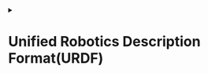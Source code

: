 <details>
  <summary><h1>Unified Robotics Description Format(URDF)</h1></summary>
  
  When it comes to any project related to robotics or arieal robotics the 1st thing you need to do is to decide the robot on which you want to work. There are many standard robots and arieal vechiles in ROS which are well establised and used by many companies for industrial usage. Many aireal vechiles function in similar way but differ much in their appearance and structure. The structural difference deeply impact on the thrust force provided by the air, tension in material and etc., which makes structural aspects and design an important part of Arieal Robotics. The basic way by which you give your design of robot to Gazebo is through URDF.
  
  URDF assumes a tree structure for a robot. There are mainly 3 things base link, joints and links.
  1. Base Link: Generally robots are very large but many times we tell the location of robot with some x y coordinates. Exactly of what part of robot are these coordinates? The answer is BASE LINK. This the base of robot. We insert other parts of robot after fixing the base link.
  Example consider a 2 wheeled robot as shown below
  
  There is a orange colored box which is the base link of the robot.
  A robot only contains a single base link we cannot have multiple base links.
  
  2. Links: Links are the other parts of robot except the base link. Example: the 2 wheels in the above robot are links.
  
  3. Joint: 2 links are joined together with joints. Its like a pivot which gives necessary force so that they remain attached.
  
  Types of Joints:
  
  revolute - a hinge joint that rotates along the axis and has a limited range specified by the upper and lower limits.
  continuous - a continuous hinge joint that rotates around the axis and has no upper and lower limits.
  prismatic - a sliding joint that slides along the axis, and has a limited range specified by the upper and lower limits.
  fixed - This is not really a joint because it cannot move. All degrees of freedom are locked. 
  
  Joints connects 2 links one of which is parent link other is child link
  
  <h3>Structure and Parameters of URDF</h3>
  
  ** This part is very important, Read it carefully**
  
  1st thing which you need to do is to decide your base link.
  
  ```xml
     
  ```
  
 
</details>
